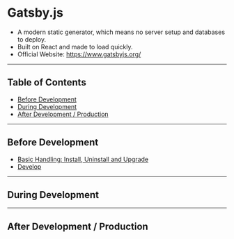 # Gatsby.js
* A modern static generator, which means no server setup and databases to deploy.
* Built on React and made to load quickly.
* Official Website: https://www.gatsbyjs.org/

---

## Table of Contents
* [Before Development](#before-development)
* [During Development](#during-development)
* [After Development / Production](#after-development--production)

---

## Before Development
* [Basic Handling: Install, Uninstall and Upgrade](basic-handling.md)
* [Develop](develop.md)

---

## During Development

---

## After Development / Production
